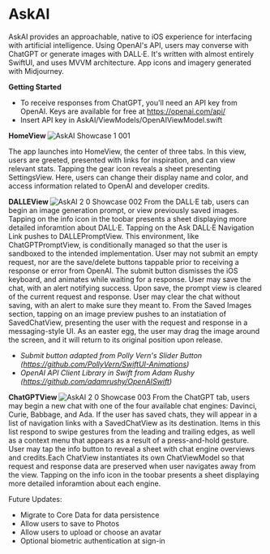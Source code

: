 # AskAI

AskAI provides an approachable, native to iOS experience for interfacing with artificial intelligence. Using OpenAI's API, users may converse with ChatGPT or generate images with DALL·E. It's written with almost entirely SwiftUI, and uses MVVM architecture. App icons and imagery generated with Midjourney.

<b> Getting Started </b>
* To receive responses from ChatGPT, you'll need an API key from OpenAI. Keys are available for free at https://openai.com/api/
* Insert API key in AskAI/ViewModels/OpenAIViewModel.swift


<b> HomeView </b>
![AskAI Showcase 1 001](https://user-images.githubusercontent.com/110639779/218808317-57f48719-f37b-41ac-95aa-76c75ca2dae2.jpeg)

The app launches into HomeView, the center of three tabs. In this view, users are greeted, presented with links for inspiration, and can view relevant stats. Tapping the gear icon reveals a sheet presenting SettingsView. Here, users can change their display name and color, and access information related to OpenAI and developer credits.

<b> DALLEView </b>
![AskAI 2 0 Showcase 002](https://user-images.githubusercontent.com/110639779/218525204-f94117e6-09c1-47d6-912a-0b4d58916edf.jpeg)
From the DALL·E tab, users can begin an image generation prompt, or view previously saved images. Tapping on the info icon in the toobar presents a sheet displaying more detailed inforamtion about DALL·E. Tapping on the Ask DALL·E Navigation Link pushes to DALLEPromptView. This environment, like ChatGPTPromptView, is conditionally managed so that the user is sandboxed to the intended implementation. User may not submit an empty request, nor are the save/delete buttons tappable prior to receiving a response or error from OpenAI. The submit button dismisses the iOS keyboard, and animates while waiting for a response. User may save the chat, with an alert notifying success. Upon save, the prompt view is cleared of the current request and response. User may clear the chat without saving, with an alert to make sure they meant to.  From the Saved Images section, tapping on an image preview pushes to an instatiation of SavedChatView, presenting the user with the request and response in a messaging-style UI. As an easter egg, the user may drag the image around the screen, and it will return to its original position upon release.

* <i>Submit button adapted from Polly Vern's Slider Button (https://github.com/PollyVern/SwiftUI-Animations)</i>
* <i>OpenAI API Client Library in Swift from Adam Rushy (https://github.com/adamrushy/OpenAISwift)</i>

<b> ChatGPTView </b>
![AskAI 2 0 Showcase 003](https://user-images.githubusercontent.com/110639779/218526570-8d8ab9b5-6e42-4990-8828-3c35b04f6918.jpeg)
From the ChatGPT tab, users may begin a new chat with one of the four available chat engines: Davinci, Curie, Babbage, and Ada. If the user has saved chats, they will appear in a list of navigation links with a SavedChatView as its destination. Items in this list respond to swipe gestures from the leading and trailing edges, as well as a context menu that appears as a result of a press-and-hold gesture. User may tap the info button to reveal a sheet with chat engine overviews and credits.Each ChatView instantiates its own ChatViewModel so that request and response data are preserved when user navigates away from the view. Tapping on the info icon in the toobar presents a sheet displaying more detailed inforamtion about each engine.

Future Updates:
* Migrate to Core Data for data persistence 
* Allow users to save to Photos
* Allow users to upload or choose an avatar
* Optional biometric authentication at sign-in
